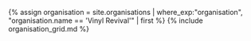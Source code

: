 {% assign organisation = site.organisations 
    | where_exp:"organisation", "organisation.name == 'Vinyl Revival'"
    | first %}
{% include organisation_grid.md %}